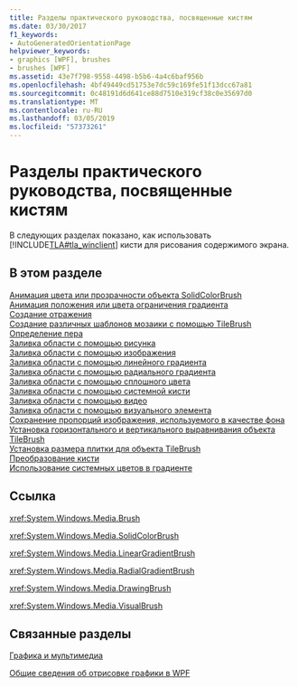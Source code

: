 ```yaml
---
title: Разделы практического руководства, посвященные кистям
ms.date: 03/30/2017
f1_keywords:
- AutoGeneratedOrientationPage
helpviewer_keywords:
- graphics [WPF], brushes
- brushes [WPF]
ms.assetid: 43e7f798-9558-4498-b5b6-4a4c6baf956b
ms.openlocfilehash: 4bf49449cd51753e7dc59c169fe51f13dcc67a81
ms.sourcegitcommit: 0c48191d6d641ce88d7510e319cf38c0e35697d0
ms.translationtype: MT
ms.contentlocale: ru-RU
ms.lasthandoff: 03/05/2019
ms.locfileid: "57373261"
---
```

# <a name="brushes-how-to-topics"></a>Разделы практического руководства, посвященные кистям
В следующих разделах показано, как использовать [!INCLUDE[TLA#tla_winclient](../../../../includes/tlasharptla-winclient-md.md)] кисти для рисования содержимого экрана.  
  
## <a name="in-this-section"></a>В этом разделе  
 [Анимация цвета или прозрачности объекта SolidColorBrush](how-to-animate-the-color-or-opacity-of-a-solidcolorbrush.md)  
 [Анимация положения или цвета ограничения градиента](how-to-animate-the-position-or-color-of-a-gradient-stop.md)  
 [Создание отражения](how-to-create-a-reflection.md)  
 [Создание различных шаблонов мозаики с помощью TileBrush](how-to-create-different-tile-patterns-with-a-tilebrush.md)  
 [Определение пера](how-to-define-a-pen.md)  
 [Заливка области с помощью рисунка](how-to-paint-an-area-with-a-drawing.md)  
 [Заливка области с помощью изображения](how-to-paint-an-area-with-an-image.md)  
 [Заливка области с помощью линейного градиента](how-to-paint-an-area-with-a-linear-gradient.md)  
 [Заливка области с помощью радиального градиента](how-to-paint-an-area-with-a-radial-gradient.md)  
 [Заливка области с помощью сплошного цвета](how-to-paint-an-area-with-a-solid-color.md)  
 [Заливка области с помощью системной кисти](how-to-paint-an-area-with-a-system-brush.md)  
 [Заливка области с помощью видео](how-to-paint-an-area-with-a-video.md)  
 [Заливка области с помощью визуального элемента](how-to-paint-an-area-with-a-visual.md)  
 [Сохранение пропорций изображения, используемого в качестве фона](how-to-preserve-the-aspect-ratio-of-an-image-used-as-a-background.md)  
 [Установка горизонтального и вертикального выравнивания объекта TileBrush](how-to-set-the-horizontal-and-vertical-alignment-of-a-tilebrush.md)  
 [Установка размера плитки для объекта TileBrush](how-to-set-the-tile-size-for-a-tilebrush.md)  
 [Преобразование кисти](how-to-transform-a-brush.md)  
 [Использование системных цветов в градиенте](how-to-use-system-colors-in-a-gradient.md)  
  
## <a name="reference"></a>Ссылка  
 <xref:System.Windows.Media.Brush>  
  
 <xref:System.Windows.Media.SolidColorBrush>  
  
 <xref:System.Windows.Media.LinearGradientBrush>  
  
 <xref:System.Windows.Media.RadialGradientBrush>  
  
 <xref:System.Windows.Media.DrawingBrush>  
  
 <xref:System.Windows.Media.VisualBrush>  
  
## <a name="related-sections"></a>Связанные разделы  
 [Графика и мультимедиа](index.md)  
  
 [Общие сведения об отрисовке графики в WPF](wpf-graphics-rendering-overview.md)
